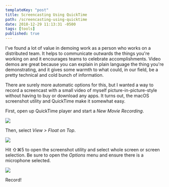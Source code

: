 ```yaml
---
templateKey: "post"
title: Screencasting Using QuickTime
path: /screencasting-using-quicktime
date: 2018-12-29 11:13:31 -0500
tags: [tools]
published: true
---
```


I've found a lot of value in demoing work as a person who works on a
distributed team. It helps to communicate outwards the things you're working on
and it encourages teams to celebrate accomplishments. Video demos are great
because you can explain in plain language the thing you're demonstrating, and
it gives some warmth to what could, in our field, be a
pretty technical and cold bunch of information.

There are surely more automatic options for this, but I wanted a way to record
a screencast with a small video of myself picture-in-picture-style without
having to buy or download any apps. It turns out, the macOS screenshot utility
and QuickTime make it somewhat easy.

First, open up QuickTime player and start a _New Movie Recording_.

![](/file.png)

Then, select _View > Float on Top_.

![](/view.png)

Hit ⇧⌘5 to open the screenshot utility and select whole screen or screen
selection. Be sure to open the _Options_ menu and ensure there is a microphone
selected.

![](/util.png)

Record!

